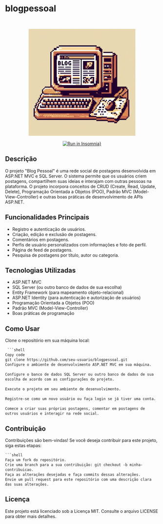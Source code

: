 # blogpessoal

&nbsp; &nbsp; &nbsp; &nbsp;
<p align="center">
<img height="350em" src="https://github.com/victorpaliari/blogpessoal/blob/main/blogpessoal.jpeg">
</p>

<div align="center">
      
   [![Run in Insomnia}](https://insomnia.rest/images/run.svg)](https://insomnia.rest/run/?label=blogpessoal&uri=https%3A%2F%2Fraw.githubusercontent.com%2Fvictorpaliari%2Fblogpessoal%2Fmain%2F%255BAPI-TEST%255D%2520Insomnia_2023-10-05)
   </div>


## Descrição
O projeto "Blog Pessoal" é uma rede social de postagens desenvolvida em ASP.NET MVC e SQL Server. O sistema permite que os usuários criem postagens, compartilhem suas ideias e interajam com outras pessoas na plataforma. O projeto incorpora conceitos de CRUD (Create, Read, Update, Delete), Programação Orientada a Objetos (POO), Padrão MVC (Model-View-Controller) e outras boas práticas de desenvolvimento de APIs ASP.NET.

## Funcionalidades Principais
- Registro e autenticação de usuários.
- Criação, edição e exclusão de postagens.
- Comentários em postagens.
- Perfis de usuário personalizados com informações e foto de perfil.
- Página de feed de postagens.
- Pesquisa de postagens por título, autor ou categoria.
## Tecnologias Utilizadas
- ASP.NET MVC
- SQL Server (ou outro banco de dados de sua escolha)
- Entity Framework (para mapeamento objeto-relacional)
- ASP.NET Identity (para autenticação e autorização de usuários)
- Programação Orientada a Objetos (POO)
- Padrão MVC (Model-View-Controller)
- Boas práticas de programação


## Como Usar

Clone o repositório em sua máquina local:

     ```shell
    Copy code
    git clone https://github.com/seu-usuario/blogpessoal.git
    Configure o ambiente de desenvolvimento ASP.NET MVC em sua máquina.

    Configure o banco de dados SQL Server ou outro banco de dados de sua escolha de acordo com as configurações do projeto.

    Execute o projeto em seu ambiente de desenvolvimento.

    Registre-se como um novo usuário ou faça login se já tiver uma conta.

    Comece a criar suas próprias postagens, comentar em postagens de outros usuários e interagir na rede social.


## Contribuição
Contribuições são bem-vindas! Se você deseja contribuir para este projeto, siga estas etapas:

    ```shell
    Faça um fork do repositório.
    Crie uma branch para a sua contribuição: git checkout -b minha-contribuicao.
    Faça as alterações desejadas e faça commits dessas alterações.
    Envie um pull request para este repositório com uma descrição clara das suas alterações.

## Licença
Este projeto está licenciado sob a Licença MIT. Consulte o arquivo LICENSE para obter mais detalhes.
